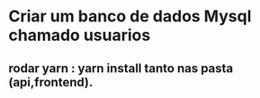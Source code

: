 # Criar um banco de dados Mysql chamado usuarios

## rodar yarn : yarn install tanto nas pasta (api,frontend).


